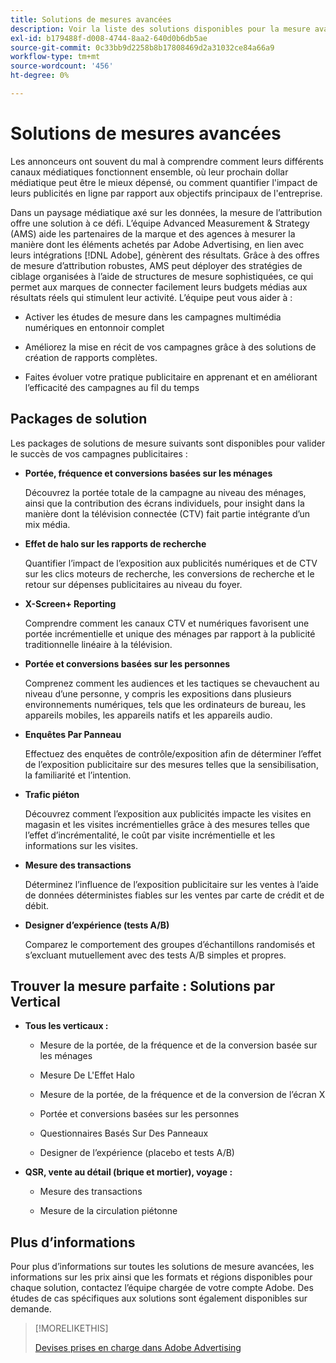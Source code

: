 ```yaml
---
title: Solutions de mesures avancées
description: Voir la liste des solutions disponibles pour la mesure avancée.
exl-id: b179488f-d008-4744-8aa2-640d0b6db5ae
source-git-commit: 0c33bb9d2258b8b17808469d2a31032ce84a66a9
workflow-type: tm+mt
source-wordcount: '456'
ht-degree: 0%

---
```


# Solutions de mesures avancées

Les annonceurs ont souvent du mal à comprendre comment leurs différents canaux médiatiques fonctionnent ensemble, où leur prochain dollar médiatique peut être le mieux dépensé, ou comment quantifier l&#39;impact de leurs publicités en ligne par rapport aux objectifs principaux de l&#39;entreprise.

Dans un paysage médiatique axé sur les données, la mesure de l’attribution offre une solution à ce défi. L’équipe Advanced Measurement &amp; Strategy (AMS) aide les partenaires de la marque et des agences à mesurer la manière dont les éléments achetés par Adobe Advertising, en lien avec leurs intégrations [!DNL Adobe], génèrent des résultats. Grâce à des offres de mesure d’attribution robustes, AMS peut déployer des stratégies de ciblage organisées à l’aide de structures de mesure sophistiquées, ce qui permet aux marques de connecter facilement leurs budgets médias aux résultats réels qui stimulent leur activité. L’équipe peut vous aider à :

* Activer les études de mesure dans les campagnes multimédia numériques en entonnoir complet

* Améliorez la mise en récit de vos campagnes grâce à des solutions de création de rapports complètes.

* Faites évoluer votre pratique publicitaire en apprenant et en améliorant l’efficacité des campagnes au fil du temps

## Packages de solution

Les packages de solutions de mesure suivants sont disponibles pour valider le succès de vos campagnes publicitaires :

* **Portée, fréquence et conversions basées sur les ménages**

  Découvrez la portée totale de la campagne au niveau des ménages, ainsi que la contribution des écrans individuels, pour insight dans la manière dont la télévision connectée (CTV) fait partie intégrante d’un mix média.

* **Effet de halo sur les rapports de recherche**

  Quantifier l’impact de l’exposition aux publicités numériques et de CTV sur les clics moteurs de recherche, les conversions de recherche et le retour sur dépenses publicitaires au niveau du foyer.

* **X-Screen+ Reporting**

  Comprendre comment les canaux CTV et numériques favorisent une portée incrémentielle et unique des ménages par rapport à la publicité traditionnelle linéaire à la télévision.

* **Portée et conversions basées sur les personnes**

  Comprenez comment les audiences et les tactiques se chevauchent au niveau d’une personne, y compris les expositions dans plusieurs environnements numériques, tels que les ordinateurs de bureau, les appareils mobiles, les appareils natifs et les appareils audio.

* **Enquêtes Par Panneau**

  Effectuez des enquêtes de contrôle/exposition afin de déterminer l’effet de l’exposition publicitaire sur des mesures telles que la sensibilisation, la familiarité et l’intention.

* **Trafic piéton**

  Découvrez comment l’exposition aux publicités impacte les visites en magasin et les visites incrémentielles grâce à des mesures telles que l’effet d’incrémentalité, le coût par visite incrémentielle et les informations sur les visites.

* **Mesure des transactions**

  Déterminez l’influence de l’exposition publicitaire sur les ventes à l’aide de données déterministes fiables sur les ventes par carte de crédit et de débit.

* **Designer d’expérience (tests A/B)**

  Comparez le comportement des groupes d’échantillons randomisés et s’excluant mutuellement avec des tests A/B simples et propres.

## Trouver la mesure parfaite : Solutions par Vertical

* **Tous les verticaux :**

   * Mesure de la portée, de la fréquence et de la conversion basée sur les ménages

   * Mesure De L&#39;Effet Halo

   * Mesure de la portée, de la fréquence et de la conversion de l’écran X

   * Portée et conversions basées sur les personnes

   * Questionnaires Basés Sur Des Panneaux

   * Designer de l’expérience (placebo et tests A/B)

* **QSR, vente au détail (brique et mortier), voyage :**

   * Mesure des transactions

   * Mesure de la circulation piétonne

## Plus d’informations

Pour plus d’informations sur toutes les solutions de mesure avancées, les informations sur les prix ainsi que les formats et régions disponibles pour chaque solution, contactez l’équipe chargée de votre compte Adobe. Des études de cas spécifiques aux solutions sont également disponibles sur demande.

>[!MORELIKETHIS]
>
>[ Devises prises en charge dans Adobe Advertising ](/help/dsp/currency.md)
